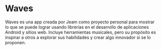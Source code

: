 # Waves
Waves es una app creada por Jeam como proyecto personal para mostrar lo que se puede lograr usando librerías en el desarrollo de aplicaciones Android y sitios web. Incluye herramientas musicales, pero su propósito es inspirar a otros a explorar sus habilidades y crear algo innovador si se lo proponen.
